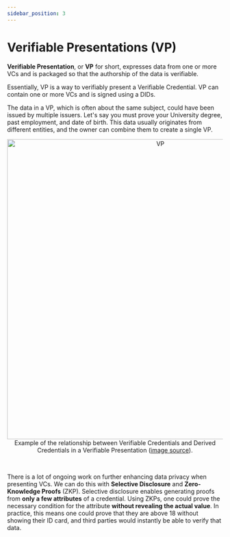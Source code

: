 ```yaml
---
sidebar_position: 3
---
```


# Verifiable Presentations (VP)

**Verifiable Presentation**, or **VP** for short, expresses data from one or more VCs and is packaged so that the authorship of the data is verifiable.

Essentially, VP is a way to verifiably present a Verifiable Credential. VP can contain one or more VCs and is signed using a DIDs.

The data in a VP, which is often about the same subject, could have been issued by multiple issuers. Let's say you must prove your University degree, past employment, and date of birth. This data usually originates from different entities, and the owner can combine them to create a single VP.

<center>
    
<img src="https://www.w3.org/TR/vc-data-model/diagrams/zkp-cred-pres.svg" alt="VP" width="700" /><br />
    Example of the relationship between Verifiable Credentials and Derived Credentials in a Verifiable Presentation (<a href="https://www.w3.org/TR/vc-data-model/diagrams/zkp-cred-pres.svg">image source</a>).

</center>

<br />

There is a lot of ongoing work on further enhancing data privacy when presenting VCs. We can do this with **Selective Disclosure** and **Zero-Knowledge Proofs** (ZKP). Selective disclosure enables generating proofs from **only a few attributes** of a credential. Using ZKPs, one could prove the necessary condition for the attribute **without revealing the actual value**. In practice, this means one could prove that they are above 18 without showing their ID card, and third parties would instantly be able to verify that data.
